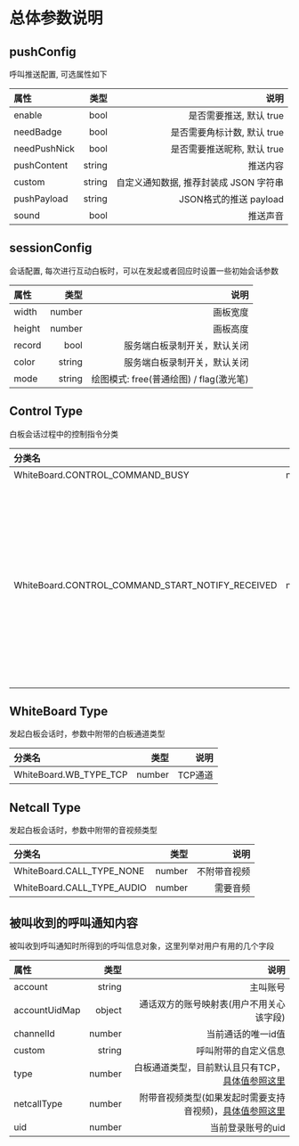 # <span id="总体参数说明">总体参数说明</span>

## <span id="pushConfig">pushConfig</span>

呼叫推送配置, 可选属性如下

| 属性|类型 |说明 |
| :-------- | --------:| --------:|
| enable | bool|是否需要推送, 默认 true |
| needBadge | bool| 是否需要角标计数, 默认 true |
| needPushNick |bool| 是否需要推送昵称, 默认 true |
| pushContent | string|推送内容 |
| custom| string|自定义通知数据, 推荐封装成 JSON 字符串 |
| pushPayload| string|JSON格式的推送 payload|
| sound| bool|推送声音|

## <span id="sessionConfig">sessionConfig</span>

会话配置, 每次进行互动白板时，可以在发起或者回应时设置一些初始会话参数

| 属性|类型 |说明 |
| :-------- | --------:| --------:|
| width | number|画板宽度|
| height | number|画板高度|
| record |bool| 服务端白板录制开关，默认关闭 |
| color |string| 服务端白板录制开关，默认关闭 |
| mode |string| 绘图模式: free(普通绘图) / flag(激光笔) |

## <span id="ControlType">Control Type</span>

白板会话过程中的控制指令分类

| 分类名|类型 |说明 |
| :-------- | --------:| --------:|
| WhiteBoard.CONTROL_COMMAND_BUSY | number|占线|
| WhiteBoard.CONTROL_COMMAND_START_NOTIFY_RECEIVED | number|告诉发送方自己已经收到请求了（用于通知发送方开始播放提示音）|

## <span id="WbType">WhiteBoard Type</span>

发起白板会话时，参数中附带的白板通道类型

| 分类名|类型 |说明 |
| :-------- | --------:| --------:|
| WhiteBoard.WB_TYPE_TCP | number|TCP通道|

## <span id="NetcallType">Netcall Type</span>

发起白板会话时，参数中附带的音视频类型

| 分类名|类型 |说明 |
| :-------- | --------:| --------:|
| WhiteBoard.CALL_TYPE_NONE | number|不附带音视频|
| WhiteBoard.CALL_TYPE_AUDIO | number|需要音频|

## <span id="被叫收到的呼叫通知内容">被叫收到的呼叫通知内容</span>

被叫收到呼叫通知时所得到的呼叫信息对象，这里列举对用户有用的几个字段

| 属性|类型 |说明 |
| :-------- | --------:| --------:|
| account | string|主叫账号|
| accountUidMap | object| 通话双方的账号映射表(用户不用关心该字段) |
| channelId |number| 当前通话的唯一id值|
| custom | string|呼叫附带的自定义信息 |
| type| number|白板通道类型，目前默认且只有TCP，[具体值参照这里](#WbType)|
| netcallType | number|附带音视频类型(如果发起时需要支持音视频)，[具体值参照这里](#NetcallType)|
| uid| number|当前登录账号的uid|